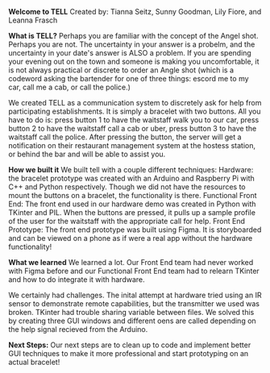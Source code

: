 **Welcome to TELL**
Created by: Tianna Seitz, Sunny Goodman, Lily Fiore, and Leanna Frasch

**What is TELL?**
Perhaps you are familiar with the concept of the Angel shot. Perhaps you are not. The uncertainty in your answer is a probelm, and the uncertainty in your date's answer is ALSO a problem. If you are spending your evening out on the town and someone is making you uncomfortable, it is not always practical or discrete to order an Angle shot (which is a codeword asking the bartender for one of three things: escord me to my car, call me a cab, or call the police.) 

We created TELL as a communication system to discretely ask for help from participating establishments. It is simply a bracelet with two buttons. All you have to do is: press button 1 to have the waitstaff walk you to our car, press button 2 to have the waitstaff call a cab or uber, press button 3 to have the waitstaff call the police. After pressing the button, the server will get a notification on their restaurant management system at the hostess station, or behind the bar and will be able to assist you.

**How we built it**
We built tell with a couple different techniques:
Hardware: the bracelet prototype was created with an Arduino and Raspberry Pi with C++ and Python respectively. Though we did not have the resources to mount the buttons on a bracelet, the functionality is there.
Functional Front End: The front end used in our hardware demo was created in Python with TKinter and PIL. When the buttons are pressed, it pulls up a sample profile of the user for the waitstaff with the appropriate call for help.
Front End Prototype: The front end prototype was built using Figma. It is storyboarded and can be viewed on a phone as if were a real app without the hardware functionality!

**What we learned**
We learned a lot. Our Front End team had never worked with Figma before and our Functional Front End team had to relearn TKinter and how to do integrate it with hardware.

We certainly had challenges. The inital attempt at hardware tried using an IR sensor to demonstrate remote capabilities, but the transmitter we used was broken. TKinter had trouble sharing variable between files. We solved this by creating three GUI windows and different oens are called depending on the help signal recieved from the Arduino.

**Next Steps:**
Our next steps are to clean up to code and implement better GUI techniques to make it more professional and start prototyping on an actual bracelet!
